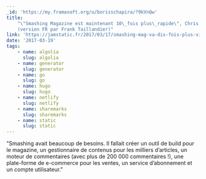 ```yaml
---
_id: 'https://my.framasoft.org/u/borisschapira/?9kVnQw'
title:
    "\"Smashing Magazine est maintenant 10\_fois plus\_rapide\", Chris Bach
    (version FR par Frank Taillandier)"
link: 'https://jamstatic.fr/2017/03/17/smashing-mag-va-dix-fois-plus-vite/'
date: '2017-03-19'
tags:
    - name: algolia
      slug: algolia
    - name: generator
      slug: generator
    - name: go
      slug: go
    - name: hugo
      slug: hugo
    - name: netlify
      slug: netlify
    - name: sharemarks
      slug: sharemarks
    - name: static
      slug: static
---
```


<div class="markdown"><p>&quot;Smashing avait beaucoup de besoins. Il fallait créer un outil de build pour le magazine, un gestionnaire de contenus pour les milliers d’articles, un moteur de commentaires (avec plus de 200 000 commentaires !), une plate-forme de e-commerce pour les ventes, un service d’abonnement et un compte utilisateur.&quot;
</p></div>
